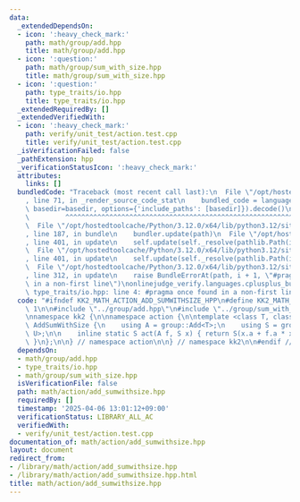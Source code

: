```yaml
---
data:
  _extendedDependsOn:
  - icon: ':heavy_check_mark:'
    path: math/group/add.hpp
    title: math/group/add.hpp
  - icon: ':question:'
    path: math/group/sum_with_size.hpp
    title: math/group/sum_with_size.hpp
  - icon: ':question:'
    path: type_traits/io.hpp
    title: type_traits/io.hpp
  _extendedRequiredBy: []
  _extendedVerifiedWith:
  - icon: ':heavy_check_mark:'
    path: verify/unit_test/action.test.cpp
    title: verify/unit_test/action.test.cpp
  _isVerificationFailed: false
  _pathExtension: hpp
  _verificationStatusIcon: ':heavy_check_mark:'
  attributes:
    links: []
  bundledCode: "Traceback (most recent call last):\n  File \"/opt/hostedtoolcache/Python/3.12.0/x64/lib/python3.12/site-packages/onlinejudge_verify/documentation/build.py\"\
    , line 71, in _render_source_code_stat\n    bundled_code = language.bundle(stat.path,\
    \ basedir=basedir, options={'include_paths': [basedir]}).decode()\n          \
    \         ^^^^^^^^^^^^^^^^^^^^^^^^^^^^^^^^^^^^^^^^^^^^^^^^^^^^^^^^^^^^^^^^^^^^^^^^^^^^^^^^^\n\
    \  File \"/opt/hostedtoolcache/Python/3.12.0/x64/lib/python3.12/site-packages/onlinejudge_verify/languages/cplusplus.py\"\
    , line 187, in bundle\n    bundler.update(path)\n  File \"/opt/hostedtoolcache/Python/3.12.0/x64/lib/python3.12/site-packages/onlinejudge_verify/languages/cplusplus_bundle.py\"\
    , line 401, in update\n    self.update(self._resolve(pathlib.Path(included), included_from=path))\n\
    \  File \"/opt/hostedtoolcache/Python/3.12.0/x64/lib/python3.12/site-packages/onlinejudge_verify/languages/cplusplus_bundle.py\"\
    , line 401, in update\n    self.update(self._resolve(pathlib.Path(included), included_from=path))\n\
    \  File \"/opt/hostedtoolcache/Python/3.12.0/x64/lib/python3.12/site-packages/onlinejudge_verify/languages/cplusplus_bundle.py\"\
    , line 312, in update\n    raise BundleErrorAt(path, i + 1, \"#pragma once found\
    \ in a non-first line\")\nonlinejudge_verify.languages.cplusplus_bundle.BundleErrorAt:\
    \ type_traits/io.hpp: line 4: #pragma once found in a non-first line\n"
  code: "#ifndef KK2_MATH_ACTION_ADD_SUMWITHSIZE_HPP\n#define KK2_MATH_ACTION_ADD_SUMWITHSIZE_HPP\
    \ 1\n\n#include \"../group/add.hpp\"\n#include \"../group/sum_with_size.hpp\"\n\
    \nnamespace kk2 {\n\nnamespace action {\n\ntemplate <class T, class U> struct\
    \ AddSumWithSize {\n    using A = group::Add<T>;\n    using S = group::SumWithSize<T,\
    \ U>;\n\n    inline static S act(A f, S x) { return S(x.a + f.a * x.size, x.size);\
    \ }\n};\n\n} // namespace action\n\n} // namespace kk2\n\n#endif // KK2_MATH_ACTION_ADD_SUMWITHSIZE_HPP\n"
  dependsOn:
  - math/group/add.hpp
  - type_traits/io.hpp
  - math/group/sum_with_size.hpp
  isVerificationFile: false
  path: math/action/add_sumwithsize.hpp
  requiredBy: []
  timestamp: '2025-04-06 13:01:12+09:00'
  verificationStatus: LIBRARY_ALL_AC
  verifiedWith:
  - verify/unit_test/action.test.cpp
documentation_of: math/action/add_sumwithsize.hpp
layout: document
redirect_from:
- /library/math/action/add_sumwithsize.hpp
- /library/math/action/add_sumwithsize.hpp.html
title: math/action/add_sumwithsize.hpp
---
```

